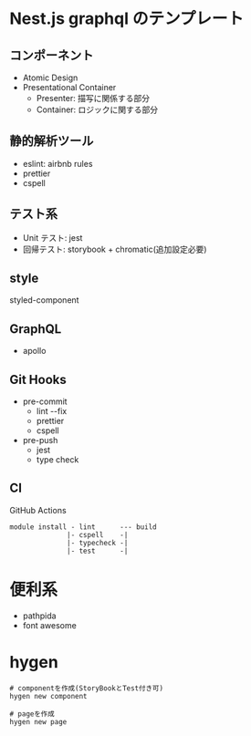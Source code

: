 # Nest.js graphql のテンプレート

## コンポーネント

- Atomic Design
- Presentational Container
  - Presenter: 描写に関係する部分
  - Container: ロジックに関する部分

## 静的解析ツール

- eslint: airbnb rules
- prettier
- cspell

## テスト系

- Unit テスト: jest
- 回帰テスト: storybook + chromatic(追加設定必要)

## style

styled-component

## GraphQL

- apollo

## Git Hooks

- pre-commit
  - lint --fix
  - prettier
  - cspell
- pre-push
  - jest
  - type check

## CI

GitHub Actions

```
module install - lint      --- build
              |- cspell    -|
              |- typecheck -|
              |- test      -|
```

# 便利系

- pathpida
- font awesome

# hygen

```
# componentを作成(StoryBookとTest付き可)
hygen new component

# pageを作成
hygen new page
```
